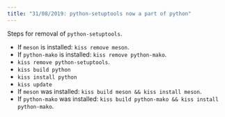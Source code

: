 ```yaml
---
title: "31/08/2019: python-setuptools now a part of python"
---
```


Steps for removal of `python-setuptools`.

- If `meson` is installed: `kiss remove meson`.
- If `python-mako` is installed: `kiss remove python-mako`.
- `kiss remove python-setuptools`.
- `kiss build python`
- `kiss install python`
- `kiss update`
- If `meson` was installed: `kiss build meson && kiss install meson`.
- If `python-mako` was installed: `kiss build python-mako && kiss install python-mako`.
